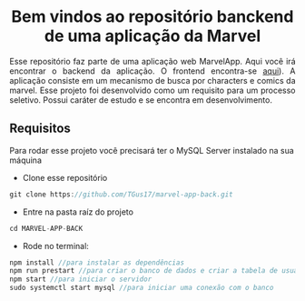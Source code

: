<h1 align="center">Bem vindos ao repositório banckend de uma aplicação da Marvel</h1>

<p align="justify">Esse repositório faz parte de uma aplicação web MarvelApp. Aqui você irá encontrar o backend da aplicação. O frontend encontra-se <a href='https://github.com/TGus17/marvel-app-front'>aqui</a>). A aplicação consiste em um mecanismo de busca por characters e comics da marvel. Esse projeto foi desenvolvido como um requisito para um processo seletivo. Possui caráter de estudo e se encontra em desenvolvimento.</p>

## Requisitos
<p>Para rodar esse projeto você precisará ter o MySQL Server instalado na sua máquina</p>

+ Clone esse repositório
```javascript
git clone https://github.com/TGus17/marvel-app-back.git
```
+ Entre na pasta raíz do projeto
```javascript
cd MARVEL-APP-BACK
```
+ Rode no terminal: 
```javascript
npm install //para instalar as dependências
npm run prestart //para criar o banco de dados e criar a tabela de usuários
npm start //para iniciar o servidor
sudo systemctl start mysql //para iniciar uma conexão com o banco
```
